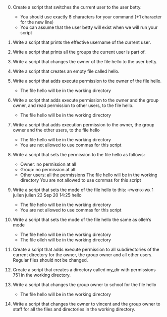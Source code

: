0. Create a script that switches the current user to the user betty.
	* You should use exactly 8 characters for your command (+1 character for the new line)
	* You can assume that the user betty will exist when we will run your script

1. Write a script that prints the effective username of the current user.

2. Write a script that prints all the groups the current user is part of.

3. Write a script that changes the owner of the file hello to the user betty.

4. Write a script that creates an empty file called hello.

5. Write a script that adds execute permission to the owner of the file hello.
	* The file hello will be in the working directory

6. Write a script that adds execute permission to the owner and the group owner, and read permission to other users, to the file hello.
	* The file hello will be in the working directory

7. Write a script that adds execution permission to the owner, the group owner and the other users, to the file hello
	* The file hello will be in the working directory
	* You are not allowed to use commas for this script

8. Write a script that sets the permission to the file hello as follows:
	* Owner: no permission at all
	* Group: no permission at all
	* Other users: all the permissions
The file hello will be in the working directory You are not allowed to use commas for this script

9. Write a script that sets the mode of the file hello to this:
	-rwxr-x-wx 1 julien julien 23 Sep 20 14:25 hello
	* The file hello will be in the working directory
	* You are not allowed to use commas for this script

10. Write a script that sets the mode of the file hello the same as olleh’s mode
	* The file hello will be in the working directory
	* The file olleh will be in the working directory

11. Create a script that adds execute permission to all subdirectories of the current directory for the owner, the group owner and all other users. Regular files should not be changed.

12. Create a script that creates a directory called my_dir with permissions 751 in the working directory.

13. Write a script that changes the group owner to school for the file hello
	* The file hello will be in the working directory

14. Write a script that changes the owner to vincent and the group owner to staff for all the files and directories in the working directory.
